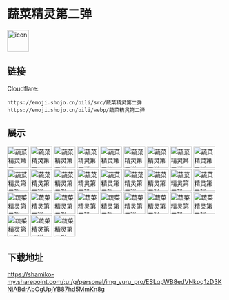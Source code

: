 # 蔬菜精灵第二弹
<img src="https://emoji.shojo.cn/bili/src/蔬菜精灵第二弹/icon.png" width="50" height="50" alt="icon">

## 链接
Cloudflare:
```
https://emoji.shojo.cn/bili/src/蔬菜精灵第二弹
https://emoji.shojo.cn/bili/webp/蔬菜精灵第二弹
```
## 展示
<img src="https://emoji.shojo.cn/bili/src/蔬菜精灵第二弹/蔬菜精灵第二弹-？？？.png" width="50" height="50" alt="蔬菜精灵第二弹-？？？">
<img src="https://emoji.shojo.cn/bili/src/蔬菜精灵第二弹/蔬菜精灵第二弹-100分.png" width="50" height="50" alt="蔬菜精灵第二弹-100分">
<img src="https://emoji.shojo.cn/bili/src/蔬菜精灵第二弹/蔬菜精灵第二弹-HAHA.png" width="50" height="50" alt="蔬菜精灵第二弹-HAHA">
<img src="https://emoji.shojo.cn/bili/src/蔬菜精灵第二弹/蔬菜精灵第二弹-NO.png" width="50" height="50" alt="蔬菜精灵第二弹-NO">
<img src="https://emoji.shojo.cn/bili/src/蔬菜精灵第二弹/蔬菜精灵第二弹-OK.png" width="50" height="50" alt="蔬菜精灵第二弹-OK">
<img src="https://emoji.shojo.cn/bili/src/蔬菜精灵第二弹/蔬菜精灵第二弹-YES.png" width="50" height="50" alt="蔬菜精灵第二弹-YES">
<img src="https://emoji.shojo.cn/bili/src/蔬菜精灵第二弹/蔬菜精灵第二弹-暗中观察.png" width="50" height="50" alt="蔬菜精灵第二弹-暗中观察">
<img src="https://emoji.shojo.cn/bili/src/蔬菜精灵第二弹/蔬菜精灵第二弹-拜拜.png" width="50" height="50" alt="蔬菜精灵第二弹-拜拜">
<img src="https://emoji.shojo.cn/bili/src/蔬菜精灵第二弹/蔬菜精灵第二弹-点赞.png" width="50" height="50" alt="蔬菜精灵第二弹-点赞">
<img src="https://emoji.shojo.cn/bili/src/蔬菜精灵第二弹/蔬菜精灵第二弹-夺笋鸭.png" width="50" height="50" alt="蔬菜精灵第二弹-夺笋鸭">
<img src="https://emoji.shojo.cn/bili/src/蔬菜精灵第二弹/蔬菜精灵第二弹-哈哈哈哈.png" width="50" height="50" alt="蔬菜精灵第二弹-哈哈哈哈">
<img src="https://emoji.shojo.cn/bili/src/蔬菜精灵第二弹/蔬菜精灵第二弹-嗨皮.png" width="50" height="50" alt="蔬菜精灵第二弹-嗨皮">
<img src="https://emoji.shojo.cn/bili/src/蔬菜精灵第二弹/蔬菜精灵第二弹-害怕.png" width="50" height="50" alt="蔬菜精灵第二弹-害怕">
<img src="https://emoji.shojo.cn/bili/src/蔬菜精灵第二弹/蔬菜精灵第二弹-害羞.png" width="50" height="50" alt="蔬菜精灵第二弹-害羞">
<img src="https://emoji.shojo.cn/bili/src/蔬菜精灵第二弹/蔬菜精灵第二弹-好样的.png" width="50" height="50" alt="蔬菜精灵第二弹-好样的">
<img src="https://emoji.shojo.cn/bili/src/蔬菜精灵第二弹/蔬菜精灵第二弹-活下去.png" width="50" height="50" alt="蔬菜精灵第二弹-活下去">
<img src="https://emoji.shojo.cn/bili/src/蔬菜精灵第二弹/蔬菜精灵第二弹-卷起来了.png" width="50" height="50" alt="蔬菜精灵第二弹-卷起来了">
<img src="https://emoji.shojo.cn/bili/src/蔬菜精灵第二弹/蔬菜精灵第二弹-哭哭.png" width="50" height="50" alt="蔬菜精灵第二弹-哭哭">
<img src="https://emoji.shojo.cn/bili/src/蔬菜精灵第二弹/蔬菜精灵第二弹-嗯嗯.png" width="50" height="50" alt="蔬菜精灵第二弹-嗯嗯">
<img src="https://emoji.shojo.cn/bili/src/蔬菜精灵第二弹/蔬菜精灵第二弹-咆哮.png" width="50" height="50" alt="蔬菜精灵第二弹-咆哮">
<img src="https://emoji.shojo.cn/bili/src/蔬菜精灵第二弹/蔬菜精灵第二弹-求收养.png" width="50" height="50" alt="蔬菜精灵第二弹-求收养">
<img src="https://emoji.shojo.cn/bili/src/蔬菜精灵第二弹/蔬菜精灵第二弹-撒娇.png" width="50" height="50" alt="蔬菜精灵第二弹-撒娇">
<img src="https://emoji.shojo.cn/bili/src/蔬菜精灵第二弹/蔬菜精灵第二弹-睡觉.png" width="50" height="50" alt="蔬菜精灵第二弹-睡觉">
<img src="https://emoji.shojo.cn/bili/src/蔬菜精灵第二弹/蔬菜精灵第二弹-太棒了.png" width="50" height="50" alt="蔬菜精灵第二弹-太棒了">
<img src="https://emoji.shojo.cn/bili/src/蔬菜精灵第二弹/蔬菜精灵第二弹-哇哦.png" width="50" height="50" alt="蔬菜精灵第二弹-哇哦">
<img src="https://emoji.shojo.cn/bili/src/蔬菜精灵第二弹/蔬菜精灵第二弹-我爱工作.png" width="50" height="50" alt="蔬菜精灵第二弹-我爱工作">
<img src="https://emoji.shojo.cn/bili/src/蔬菜精灵第二弹/蔬菜精灵第二弹-小辣鸡.png" width="50" height="50" alt="蔬菜精灵第二弹-小辣鸡">
<img src="https://emoji.shojo.cn/bili/src/蔬菜精灵第二弹/蔬菜精灵第二弹-歇歇.png" width="50" height="50" alt="蔬菜精灵第二弹-歇歇">
<img src="https://emoji.shojo.cn/bili/src/蔬菜精灵第二弹/蔬菜精灵第二弹-谢谢.png" width="50" height="50" alt="蔬菜精灵第二弹-谢谢">
<img src="https://emoji.shojo.cn/bili/src/蔬菜精灵第二弹/蔬菜精灵第二弹-辛苦了.png" width="50" height="50" alt="蔬菜精灵第二弹-辛苦了">

## 下载地址

https://shamiko-my.sharepoint.com/:u:/g/personal/img_yuru_pro/ESLqpWB8edVNkpq1zD3KNjABdrAbOgUpjYB87hd5MmKn8g